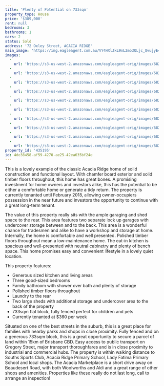 ```yaml
---
title: 'Plenty of Potential on 733sqm'
property_type: House
price: '$389,000'
rent: null
bedrooms: 3
bathrooms: 1
cars: 2
status: Sold
address: '72 Oxley Street, ACACIA RIDGE'
main_image: 'https://img.eagleagent.com.au/VY4HXlJkL9nL2mo3QLjc_QvujyE=/1280x854/smart/https://s3-us-west-2.amazonaws.com/eagleagent-orig/images/6821591/126768602-image-M.jpg'
images:
  -
    url: 'https://s3-us-west-2.amazonaws.com/eagleagent-orig/images/6821600/126768602-image-I.jpg'
  -
    url: 'https://s3-us-west-2.amazonaws.com/eagleagent-orig/images/6821599/126768602-image-H.jpg'
  -
    url: 'https://s3-us-west-2.amazonaws.com/eagleagent-orig/images/6821598/126768602-image-G.jpg'
  -
    url: 'https://s3-us-west-2.amazonaws.com/eagleagent-orig/images/6821597/126768602-image-F.jpg'
  -
    url: 'https://s3-us-west-2.amazonaws.com/eagleagent-orig/images/6821596/126768602-image-E.jpg'
  -
    url: 'https://s3-us-west-2.amazonaws.com/eagleagent-orig/images/6821595/126768602-image-D.jpg'
  -
    url: 'https://s3-us-west-2.amazonaws.com/eagleagent-orig/images/6821594/126768602-image-C.jpg'
  -
    url: 'https://s3-us-west-2.amazonaws.com/eagleagent-orig/images/6821593/126768602-image-B.jpg'
  -
    url: 'https://s3-us-west-2.amazonaws.com/eagleagent-orig/images/6821592/126768602-image-A.jpg'
  -
    url: 'https://s3-us-west-2.amazonaws.com/eagleagent-orig/images/6821591/126768602-image-M.jpg'
property_id: '435195'
id: 4de38458-af59-4270-ae25-42ea635bf24e
---
```

This is a lovely example of the classic Acacia Ridge home of solid construction and functional layout. With chamfer board exterior and solid timber floors throughout, this home has great bones. A promising investment for home owners and investors alike, this has the potential to be either a comfortable home or generate a tidy return. The property is currently tenanted until February 2018, allowing owner-occupiers possession in the near future and investors the opportunity to continue with a great long-term tenant.

The value of this property really sits with the ample garaging and shed space to the rear. This area features two separate lock up garages with undercover storage between and to the back. This area is a wonderful chance for tradesmen and alike to have a workshop and storage at home. Internally, the home is comfortable and well presented. Polished timber floors throughout mean a low-maintenance home. The eat-in kitchen is spacious and well-presented with neutral cabinetry and plenty of bench space. This home promises easy and convenient lifestyle in a lovely quiet location.

This property features:
*  Generous sized kitchen and living areas
*  Three good-sized bedrooms
*  Family bathroom with shower over bath and plenty of storage
*  Polished timber floors throughout
*  Laundry to the rear
*  Two large sheds with additional storage and undercover area to the back of the property
*  733sqm flat block, fully fenced perfect for children and pets
*  Currently tenanted at $360 per week

Situated on one of the best streets in the suburb, this is a great place for families with nearby parks and shops in close proximity. Fully fenced and on a generous 733sqm block, this is a great opportunity to secure a parcel of land within 15km of Brisbane CBD. Easy access to public transport on Gregory Street, major transport thoroughfares and is in close proximity to industrial and commercial hubs. The property is within walking distance to Souths Sports Club, Acacia Ridge Primary School, Lady Fatima Primary School and local shops. The Acacia Marketplace is a short drive away on Beaudesert Road, with both Woolworths and Aldi and a great range of other shops and amenities. Properties like these really do not last long, call to arrange an inspection!